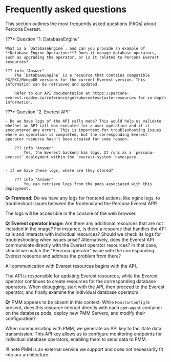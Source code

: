 # Frequently asked questions

This section outlines the most frequently asked questions (FAQs) about Percona Everest.


???+ Question "1. DatabaseEngine"

    What is a `DatabaseEngine`, and can you provide an example of **Database Engine Operations**? Does it manage database operators, such as upgrading the operator, or is it related to Percona Everest resources?

    ??? info "Answer"
        The `DatabaseEngine` is a resource that contains compatible PG/PXC/MongoDB versions for the current Everest version. This information can be retrieved and updated.

        Refer to our API documentation at https://percona-everest.readme.io/reference/getkubernetesclusterresources for in-depth information.

???+ Question "2. Everest API"

    - Do we have logs of the API calls made? This would help us validate whether an API call was executed for a user operation and if it encountered any errors. This is important for troubleshooting issues where an operation is completed, but the corresponding Everest operator resource hasn’t been created for some reason. 

        ??? info "Answer" 
            Yes, the Everest backend has logs. It runs as a `percona-everest` deployment within the `everest-system `namespace. 


    - If we have these logs, where are they stored?

        ??? info "Answer"
            You can retrieve logs from the pods associated with this deployment.


**Q: Frontend:** Do we have any logs for frontend actions, like nginx logs, to troubleshoot issues between the frontend and the Percona Everest API?

The logs will be accessible in the console of the web browser.

**Q: Everest operator image:** Are there any additional resources that are not included in the image? For instance, is there a resource that handles the API calls and interacts with individual resources? Should we check its logs for troubleshooting when issues arise? Alternatively, does the Everest API communicate directly with the Everest operator resources? In that case, should we match the "Percona operator" issue with the corresponding Everest resource and address the problem from there?


All communication with Everest resources begins with the API.

The API is responsible for updating Everest resources, while the Everest operator continues to create resources for the corresponding database operators. When debugging, start with the API, then proceed to the Everest operator, and finally examine the individual database operators.


**Q:** PMM appears to be absent in this context. While `MonitorConfig` is present, does this resource interact directly with each `ppm-agent` container on the database pods, deploy new PMM Servers, and modify their configuration?


When communicating with PMM, we generate an API key to facilitate data transmission. This API key allows us to configure monitoring endpoints for individual database operators, enabling them to send data to PMM.

!!! note
    PMM is an external service we support and does not necessarily fit into our architecture.
